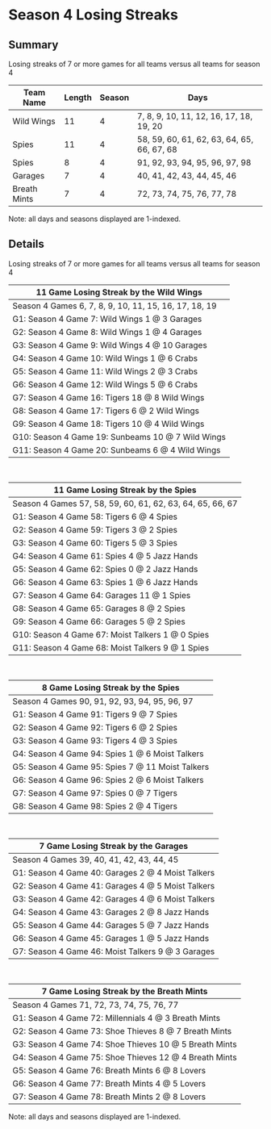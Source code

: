 # Season 4 Losing Streaks
## Summary



Losing streaks of 7 or more games for all teams versus all teams for season 4



| Team Name | Length | Season | Days |
| ----- | ----- | ----- | ----- |
| Wild Wings                     | 11         | 4          | 7, 8, 9, 10, 11, 12, 16, 17, 18, 19, 20 |
| Spies                          | 11         | 4          | 58, 59, 60, 61, 62, 63, 64, 65, 66, 67, 68 |
| Spies                          | 8          | 4          | 91, 92, 93, 94, 95, 96, 97, 98 |
| Garages                        | 7          | 4          | 40, 41, 42, 43, 44, 45, 46 |
| Breath Mints                   | 7          | 4          | 72, 73, 74, 75, 76, 77, 78 |




Note: all days and seasons displayed are 1-indexed.

## Details


Losing streaks of 7 or more games for all teams versus all teams for season 4

| 11 Game Losing Streak by the Wild Wings |
| ----- |
| Season 4 Games 6, 7, 8, 9, 10, 11, 15, 16, 17, 18, 19 |
| G1: Season 4 Game 7: Wild Wings 1  @  3 Garages |
| G2: Season 4 Game 8: Wild Wings 1  @  4 Garages |
| G3: Season 4 Game 9: Wild Wings 4  @ 10 Garages |
| G4: Season 4 Game 10: Wild Wings 1  @  6 Crabs |
| G5: Season 4 Game 11: Wild Wings 2  @  3 Crabs |
| G6: Season 4 Game 12: Wild Wings 5  @  6 Crabs |
| G7: Season 4 Game 16: Tigers 18 @  8 Wild Wings |
| G8: Season 4 Game 17: Tigers 6  @  2 Wild Wings |
| G9: Season 4 Game 18: Tigers 10 @  4 Wild Wings |
| G10: Season 4 Game 19: Sunbeams 10 @  7 Wild Wings |
| G11: Season 4 Game 20: Sunbeams 6  @  4 Wild Wings |

<br />

| 11 Game Losing Streak by the Spies |
| ----- |
| Season 4 Games 57, 58, 59, 60, 61, 62, 63, 64, 65, 66, 67 |
| G1: Season 4 Game 58: Tigers 6  @  4 Spies |
| G2: Season 4 Game 59: Tigers 3  @  2 Spies |
| G3: Season 4 Game 60: Tigers 5  @  3 Spies |
| G4: Season 4 Game 61: Spies 4  @  5 Jazz Hands |
| G5: Season 4 Game 62: Spies 0  @  2 Jazz Hands |
| G6: Season 4 Game 63: Spies 1  @  6 Jazz Hands |
| G7: Season 4 Game 64: Garages 11 @  1 Spies |
| G8: Season 4 Game 65: Garages 8  @  2 Spies |
| G9: Season 4 Game 66: Garages 5  @  2 Spies |
| G10: Season 4 Game 67: Moist Talkers 1  @  0 Spies |
| G11: Season 4 Game 68: Moist Talkers 9  @  1 Spies |

<br />

| 8 Game Losing Streak by the Spies |
| ----- |
| Season 4 Games 90, 91, 92, 93, 94, 95, 96, 97 |
| G1: Season 4 Game 91: Tigers 9  @  7 Spies |
| G2: Season 4 Game 92: Tigers 6  @  2 Spies |
| G3: Season 4 Game 93: Tigers 4  @  3 Spies |
| G4: Season 4 Game 94: Spies 1  @  6 Moist Talkers |
| G5: Season 4 Game 95: Spies 7  @ 11 Moist Talkers |
| G6: Season 4 Game 96: Spies 2  @  6 Moist Talkers |
| G7: Season 4 Game 97: Spies 0  @  7 Tigers |
| G8: Season 4 Game 98: Spies 2  @  4 Tigers |

<br />

| 7 Game Losing Streak by the Garages |
| ----- |
| Season 4 Games 39, 40, 41, 42, 43, 44, 45 |
| G1: Season 4 Game 40: Garages 2  @  4 Moist Talkers |
| G2: Season 4 Game 41: Garages 4  @  5 Moist Talkers |
| G3: Season 4 Game 42: Garages 4  @  6 Moist Talkers |
| G4: Season 4 Game 43: Garages 2  @  8 Jazz Hands |
| G5: Season 4 Game 44: Garages 5  @  7 Jazz Hands |
| G6: Season 4 Game 45: Garages 1  @  5 Jazz Hands |
| G7: Season 4 Game 46: Moist Talkers 9  @  3 Garages |

<br />

| 7 Game Losing Streak by the Breath Mints |
| ----- |
| Season 4 Games 71, 72, 73, 74, 75, 76, 77 |
| G1: Season 4 Game 72: Millennials 4  @  3 Breath Mints |
| G2: Season 4 Game 73: Shoe Thieves 8  @  7 Breath Mints |
| G3: Season 4 Game 74: Shoe Thieves 10 @  5 Breath Mints |
| G4: Season 4 Game 75: Shoe Thieves 12 @  4 Breath Mints |
| G5: Season 4 Game 76: Breath Mints 6  @  8 Lovers |
| G6: Season 4 Game 77: Breath Mints 4  @  5 Lovers |
| G7: Season 4 Game 78: Breath Mints 2  @  8 Lovers |



Note: all days and seasons displayed are 1-indexed.

